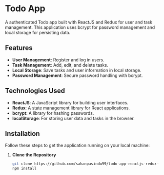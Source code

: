 # Todo App

A authenticated Todo app built with ReactJS and Redux for user and task management. This application uses bcrypt for password management and local storage for persisting data.

## Features

- **User Management**: Register and log in users.
- **Task Management**: Add, edit, and delete tasks.
- **Local Storage**: Save tasks and user information in local storage.
- **Password Management**: Secure password handling with bcrypt.

## Technologies Used

- **ReactJS**: A JavaScript library for building user interfaces.
- **Redux**: A state management library for React applications.
- **bcrypt**: A library for hashing passwords.
- **localStorage**: For storing user data and tasks in the browser.

## Installation

Follow these steps to get the application running on your local machine:

1. **Clone the Repository**

   ```bash
   git clone https://github.com/sahanpasindu99/todo-app-reactjs-redux-with-dark-mode.git
   npm install
